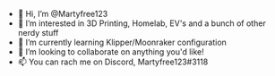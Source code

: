 - 👋 Hi, I’m @Martyfree123
- 👀 I’m interested in 3D Printing, Homelab, EV's and a bunch of other nerdy stuff
- 🌱 I’m currently learning Klipper/Moonraker configuration
- 💞️ I’m looking to collaborate on anything you'd like!
- 📫 You can rach me on Discord, Martyfree123#3118

<!---
Martyfree123/Martyfree123 is a ✨ special ✨ repository because its `README.md` (this file) appears on your GitHub profile.
You can click the Preview link to take a look at your changes.
--->
